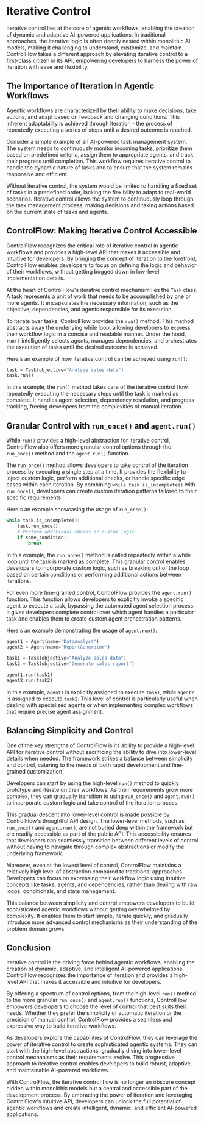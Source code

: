# Iterative Control

Iterative control lies at the core of agentic workflows, enabling the creation of dynamic and adaptive AI-powered applications. In traditional approaches, the iterative logic is often deeply nested within monolithic AI models, making it challenging to understand, customize, and maintain. ControlFlow takes a different approach by elevating iterative control to a first-class citizen in its API, empowering developers to harness the power of iteration with ease and flexibility.

## The Importance of Iteration in Agentic Workflows

Agentic workflows are characterized by their ability to make decisions, take actions, and adapt based on feedback and changing conditions. This inherent adaptability is achieved through iteration - the process of repeatedly executing a series of steps until a desired outcome is reached.

Consider a simple example of an AI-powered task management system. The system needs to continuously monitor incoming tasks, prioritize them based on predefined criteria, assign them to appropriate agents, and track their progress until completion. This workflow requires iterative control to handle the dynamic nature of tasks and to ensure that the system remains responsive and efficient.

Without iterative control, the system would be limited to handling a fixed set of tasks in a predefined order, lacking the flexibility to adapt to real-world scenarios. Iterative control allows the system to continuously loop through the task management process, making decisions and taking actions based on the current state of tasks and agents.

## ControlFlow: Making Iterative Control Accessible

ControlFlow recognizes the critical role of iterative control in agentic workflows and provides a high-level API that makes it accessible and intuitive for developers. By bringing the concept of iteration to the forefront, ControlFlow enables developers to focus on defining the logic and behavior of their workflows, without getting bogged down in low-level implementation details.

At the heart of ControlFlow's iterative control mechanism lies the `Task` class. A task represents a unit of work that needs to be accomplished by one or more agents. It encapsulates the necessary information, such as the objective, dependencies, and agents responsible for its execution.

To iterate over tasks, ControlFlow provides the `run()` method. This method abstracts away the underlying while loop, allowing developers to express their workflow logic in a concise and readable manner. Under the hood, `run()` intelligently selects agents, manages dependencies, and orchestrates the execution of tasks until the desired outcome is achieved.

Here's an example of how iterative control can be achieved using `run()`:

```python
task = Task(objective="Analyze sales data")
task.run()
```

In this example, the `run()` method takes care of the iterative control flow, repeatedly executing the necessary steps until the task is marked as complete. It handles agent selection, dependency resolution, and progress tracking, freeing developers from the complexities of manual iteration.

## Granular Control with `run_once()` and `agent.run()`

While `run()` provides a high-level abstraction for iterative control, ControlFlow also offers more granular control options through the `run_once()` method and the `agent.run()` function.

The `run_once()` method allows developers to take control of the iteration process by executing a single step at a time. It provides the flexibility to inject custom logic, perform additional checks, or handle specific edge cases within each iteration. By combining `while task.is_incomplete()` with `run_once()`, developers can create custom iteration patterns tailored to their specific requirements.

Here's an example showcasing the usage of `run_once()`:

```python
while task.is_incomplete():
    task.run_once()
    # Perform additional checks or custom logic
    if some_condition:
        break
```

In this example, the `run_once()` method is called repeatedly within a while loop until the task is marked as complete. This granular control enables developers to incorporate custom logic, such as breaking out of the loop based on certain conditions or performing additional actions between iterations.

For even more fine-grained control, ControlFlow provides the `agent.run()` function. This function allows developers to explicitly invoke a specific agent to execute a task, bypassing the automated agent selection process. It gives developers complete control over which agent handles a particular task and enables them to create custom agent orchestration patterns.

Here's an example demonstrating the usage of `agent.run()`:

```python
agent1 = Agent(name="DataAnalyst")
agent2 = Agent(name="ReportGenerator")

task1 = Task(objective="Analyze sales data")
task2 = Task(objective="Generate sales report")

agent1.run(task1)
agent2.run(task2)
```

In this example, `agent1` is explicitly assigned to execute `task1`, while `agent2` is assigned to execute `task2`. This level of control is particularly useful when dealing with specialized agents or when implementing complex workflows that require precise agent assignment.

## Balancing Simplicity and Control

One of the key strengths of ControlFlow is its ability to provide a high-level API for iterative control without sacrificing the ability to dive into lower-level details when needed. The framework strikes a balance between simplicity and control, catering to the needs of both rapid development and fine-grained customization.

Developers can start by using the high-level `run()` method to quickly prototype and iterate on their workflows. As their requirements grow more complex, they can gradually transition to using `run_once()` and `agent.run()` to incorporate custom logic and take control of the iteration process.

This gradual descent into lower-level control is made possible by ControlFlow's thoughtful API design. The lower-level methods, such as `run_once()` and `agent.run()`, are not buried deep within the framework but are readily accessible as part of the public API. This accessibility ensures that developers can seamlessly transition between different levels of control without having to navigate through complex abstractions or modify the underlying framework.

Moreover, even at the lowest level of control, ControlFlow maintains a relatively high level of abstraction compared to traditional approaches. Developers can focus on expressing their workflow logic using intuitive concepts like tasks, agents, and dependencies, rather than dealing with raw loops, conditionals, and state management.

This balance between simplicity and control empowers developers to build sophisticated agentic workflows without getting overwhelmed by complexity. It enables them to start simple, iterate quickly, and gradually introduce more advanced control mechanisms as their understanding of the problem domain grows.

## Conclusion

Iterative control is the driving force behind agentic workflows, enabling the creation of dynamic, adaptive, and intelligent AI-powered applications. ControlFlow recognizes the importance of iteration and provides a high-level API that makes it accessible and intuitive for developers.

By offering a spectrum of control options, from the high-level `run()` method to the more granular `run_once()` and `agent.run()` functions, ControlFlow empowers developers to choose the level of control that best suits their needs. Whether they prefer the simplicity of automatic iteration or the precision of manual control, ControlFlow provides a seamless and expressive way to build iterative workflows.

As developers explore the capabilities of ControlFlow, they can leverage the power of iterative control to create sophisticated agentic systems. They can start with the high-level abstractions, gradually diving into lower-level control mechanisms as their requirements evolve. This progressive approach to iterative control enables developers to build robust, adaptive, and maintainable AI-powered workflows.

With ControlFlow, the iterative control flow is no longer an obscure concept hidden within monolithic models but a central and accessible part of the development process. By embracing the power of iteration and leveraging ControlFlow's intuitive API, developers can unlock the full potential of agentic workflows and create intelligent, dynamic, and efficient AI-powered applications.